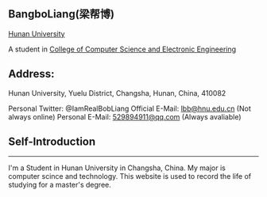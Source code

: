 ## BangboLiang(梁帮博)

[Hunan  University](http://www.hnu.edu.cn/)

A student in [College of Computer Science and Electronic Engineering](http://csee.hnu.edu.cn/)

## Address:
Hunan University, Yuelu District,
Changsha, Hunan, China,
410082

Personal Twitter: @IamRealBobLiang
Official E-Mail: lbb@hnu.edu.cn (Not always online)
Personal E-Mail: 529894911@qq.com (Always avaliable)

## Self-Introduction
***
I'm a Student in Hunan University in Changsha, China. My major is computer scince and technology. 
This website is used to record the life of studying for a master's degree.
